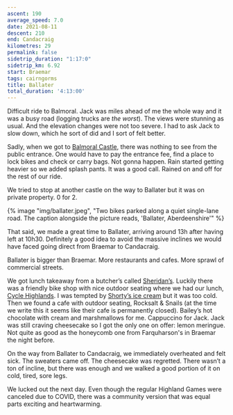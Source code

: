 ```yaml
---
ascent: 190
average_speed: 7.0
date: 2021-08-11
descent: 210
end: Candacraig
kilometres: 29
permalink: false
sidetrip_duration: "1:17:0"
sidetrip_km: 6.92
start: Braemar
tags: cairngorms
title: Ballater
total_duration: '4:13:00'
---
```


Difficult ride to Balmoral. Jack was miles ahead of me the whole way and it was a busy road (logging trucks are _the worst_). The views were stunning as usual. And the elevation changes were not too severe. I had to ask Jack to slow down, which he sort of did and I sort of felt better.

Sadly, when we got to [Balmoral Castle](https://www.balmoralcastle.com), there was nothing to see from the public entrance. One would have to pay the entrance fee, find a place to lock bikes and check or carry bags. Not gonna happen. Rain started getting heavier so we added splash pants. It was a good call. Rained on and off for the rest of our ride.

We tried to stop at another castle on the way to Ballater but it was on private property. 0 for 2.

{% image "img/ballater.jpeg", "Two bikes parked along a quiet single-lane road. The caption alongside the picture reads, 'Ballater, Aberdeenshire'" %}

That said, we made a great time to Ballater, arriving around 13h after having left at 10h30. Definitely a good idea to avoid the massive inclines we would have faced going direct from Braemar to Candacraig.

Ballater is bigger than Braemar. More restaurants and cafes. More sprawl of commercial streets.

We got lunch takeaway from a butcher’s called [Sheridan’s](https://maps.app.goo.gl/miWHgEqXAp1aXhnx6). Luckily there was a friendly bike shop with nice outdoor seating where we had our lunch, [Cycle Highlands](https://maps.app.goo.gl/F5tFnBkseGScUVBp9). I was tempted by [Shorty’s ice cream](https://maps.app.goo.gl/BFSQf9m6Ei1HmdvE8) but it was too cold. Then we found a cafe with outdoor seating, Rocksalt & Snails (at the time we write this it seems like their cafe is permanently closed). Bailey’s hot chocolate with cream and marshmallows for me. Cappuccino for Jack. Jack was still craving cheesecake so I got the only one on offer: lemon meringue. Not quite as good as the honeycomb one from Farquharson's in Braemar the night before.

On the way from Ballater to Candacraig, we immediately overheated and felt sick. The sweaters came off. The cheesecake was regretted. There wasn’t a ton of incline, but there was enough and we walked a good portion of it on cold, tired, sore legs.

We lucked out the next day. Even though the regular Highland Games were canceled due to COVID, there was a community version that was equal parts exciting and heartwarming.
